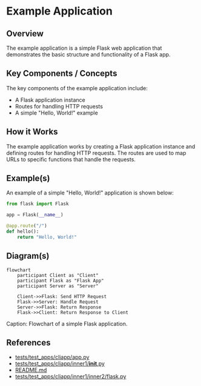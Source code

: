 # Example Application
## Overview
The example application is a simple Flask web application that demonstrates the basic structure and functionality of a Flask app.

## Key Components / Concepts
The key components of the example application include:
* A Flask application instance
* Routes for handling HTTP requests
* A simple "Hello, World!" example

## How it Works
The example application works by creating a Flask application instance and defining routes for handling HTTP requests. The routes are used to map URLs to specific functions that handle the requests.

## Example(s)
An example of a simple "Hello, World!" application is shown below:
```python
from flask import Flask

app = Flask(__name__)

@app.route("/")
def hello():
    return "Hello, World!"
```

## Diagram(s)
```mermaid
flowchart
    participant Client as "Client"
    participant Flask as "Flask App"
    participant Server as "Server"

    Client->>Flask: Send HTTP Request
    Flask->>Server: Handle Request
    Server->>Flask: Return Response
    Flask->>Client: Return Response to Client
```
Caption: Flowchart of a simple Flask application.

## References
* [tests/test_apps/cliapp/app.py](tests/test_apps/cliapp/app.py)
* [tests/test_apps/cliapp/inner1/__init__.py](tests/test_apps/cliapp/inner1/__init__.py)
* [README.md](README.md)
* [tests/test_apps/cliapp/inner1/inner2/flask.py](tests/test_apps/cliapp/inner1/inner2/flask.py)